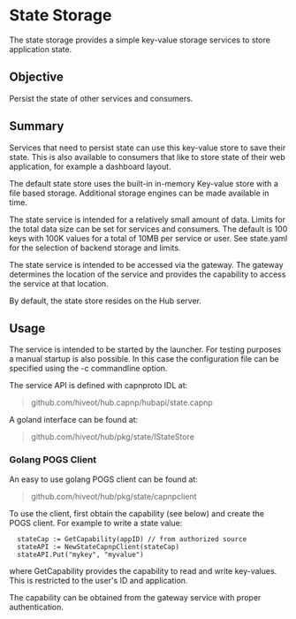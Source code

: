# State Storage

The state storage provides a simple key-value storage services to store application state.

## Objective

Persist the state of other services and consumers.

## Summary

Services that need to persist state can use this key-value store to save their state. This is also available to consumers that like to store state of their web application, for example a dashboard layout.

The default state store uses the built-in in-memory Key-value store with a file based storage. Additional storage engines can be made available in time.

The state service is intended for a relatively small amount of data. Limits for the total data size can be set for services and consumers. The default is 100 keys with 100K values for a total of 10MB per service or user. See state.yaml for the selection of backend storage and limits.

The state service is intended to be accessed via the gateway. The gateway determines the location of the service and provides the capability to access the service at  that location. 

By default, the state store resides on the Hub server.

## Usage

The service is intended to be started by the launcher. For testing purposes a manual startup is also possible. In this case the configuration file can be specified using the -c commandline option.

The service API is defined with capnproto IDL at:
> github.com/hiveot/hub.capnp/hubapi/state.capnp

A goland interface can be found at:
> github.com/hiveot/hub/pkg/state/IStateStore
 
### Golang POGS Client

An easy to use golang POGS client can be found at:
> github.com/hiveot/hub/pkg/state/capnpclient

 
To use the client, first obtain the capability (see below) and create the POGS client. For example to write a state value:

```golang
  stateCap := GetCapability(appID) // from authorized source
  stateAPI := NewStateCapnpClient(stateCap)
  stateAPI.Put("mykey", "myvalue")
```

where GetCapability provides the capability to read and write key-values. This is restricted to the user's ID and application.

The capability can be obtained from the gateway service with proper authentication.
